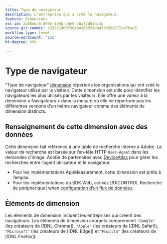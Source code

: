 ```yaml
---
title: Type de navigateur
description: L’entreprise qui a créé le navigateur.
feature: Dimensions
exl-id: 2a88ebc6-879e-4e5b-a8e5-40a32d54ac1b
source-git-commit: e32821dd3f30404166554b8437c508172e4764e5
workflow-type: tm+mt
source-wordcount: '155'
ht-degree: 69%

---
```


# Type de navigateur

&quot;Type de navigateur&quot; [dimension](overview.md) répertorie les organisations qui ont créé le navigateur utilisé par le visiteur. Cette dimension est utile pour identifier les navigateurs les plus utilisés par les visiteurs. Elle offre une valeur à la dimension « Navigateurs » dans la mesure où elle ne répertorie pas les différentes versions d’un même navigateur comme des éléments de dimension distincts.

## Renseignement de cette dimension avec des données

Cette dimension fait référence à une table de recherche interne à Adobe. La valeur de recherche est basée sur l’en-tête HTTP `User-Agent` dans les demandes d’image. Adobe de partenaires avec [DeviceAtlas](https://deviceatlas.com/) pour gérer les recherches entre l’agent utilisateur et le navigateur.

* Pour les implémentations AppMeasurement, cette dimension est prête à l’emploi.
* Pour les implémentations du SDK Web, activez [!UICONTROL Recherche de périphérique] when [configuration d’un flux de données](https://experienceleague.adobe.com/docs/experience-platform/datastreams/configure.html?lang=fr).

## Éléments de dimension

Les éléments de dimension incluent les entreprises qui créent des navigateurs. Les éléments de dimension courants comprennent `"Google"` (les créateurs de [!DNL Chrome]), `"Apple"` (les créateurs de [!DNL Safari]), `"Microsoft"` (les créateurs de [!DNL Edge]) et `"Mozilla"` (les créateurs de [!DNL Firefox]).
